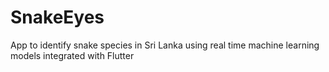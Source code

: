 # SnakeEyes
App to identify snake species in Sri Lanka using real time machine learning models integrated with Flutter
